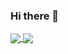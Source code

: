 ### Hi there 👋
<a href="https://github.com/alexandertoepfer/alexandertoepfer">
  <img align="center" src="https://github-readme-stats.vercel.app/api?username=alexandertoepfer&show_icons=true&show_owner=true&count_private=true&include_all_commits=true&hide=prs,issues,contribs" />
</a>
<a href="https://github.com/alexandertoepfer/alexandertoepfer">
  <img align="center" src="https://github-readme-stats.vercel.app/api/top-langs/?username=alexandertoepfer" />
</a>

<!--
**alexandertoepfer/alexandertoepfer** is a ✨ _special_ ✨ repository because its `README.md` (this file) appears on your GitHub profile.

Here are some ideas to get you started:

- 🔭 I’m currently working on ...
- 🌱 I’m currently learning ...
- 👯 I’m looking to collaborate on ...
- 🤔 I’m looking for help with ...
- 💬 Ask me about ...
- 📫 How to reach me: ...
- 😄 Pronouns: ...
- ⚡ Fun fact: ...
-->
